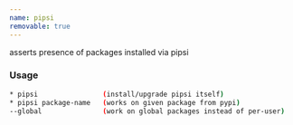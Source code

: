```yaml
---
name: pipsi
removable: true
---
```

asserts presence of packages installed via pipsi


### Usage

```bash
* pipsi                (install/upgrade pipsi itself)
* pipsi package-name   (works on given package from pypi)
--global               (work on global packages instead of per-user)
```
